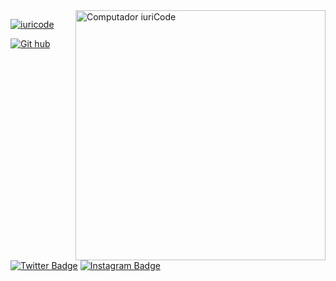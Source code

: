<img src="https://raw.githubusercontent.com/MicaelliMedeiros/micaellimedeiros/master/image/computer-illustration.png" min-width="400px" max-width="400px" width="400px" align="right" alt="Computador iuriCode">

[![iuricode](https://github-readme-stats.vercel.app/api/top-langs/?username=iuricode&hide=html&layout=compact=true&bg_color=0c0c1e&text_color=f5c6ff&title_color=ff3075&border_color=0c0c1e)](https://github.com/anuraghazra/github-readme-stats)<br>

[![Git hub](https://img.shields.io/static/v1?label=GITHUB&message=Tixyel&color=f8efd4&style=for-the-badge&logo=GitHub)](https://github.com/Tixyel?tab=repositories)
[![Twitter Badge](https://img.shields.io/badge/Twitter-1DA1F2?style=for-the-badge&logo=twitter&logoColor=white)](https://twitter.com/Tixye)
[![Instagram Badge](https://img.shields.io/badge/Instagram-E4405F?style=for-the-badge&logo=instagram&logoColor=white)](https://www.instagram.com/vulgotixyel/)
